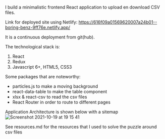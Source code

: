 I build a minimalistic frontend React application to upload en download CSV files. 

Link for deployed site using Netlify:
https://616f09a01569620007a24b01--boring-benz-9ff76e.netlify.app/

It is a continuous deployment from git(hub).

The technological stack is:
1) React
2) Redux
3) Javascript 6+, HTML5, CSS3

Some packages that are noteworthy:
- particles.js to make a moving background
- react-data-table to make the table component
- xlsx & react-csv to read the csv files
- React Router in order to route to different pages


Application Architecture is shown below with a sitemap
![Screenshot 2021-10-19 at 19 15 41](https://user-images.githubusercontent.com/65345557/137959532-9d6557dd-d450-451f-9b68-e0bf55644b86.png)


See resources.md for the resources that I used to solve the puzzle around csv files
